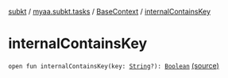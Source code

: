 [subkt](../../index.md) / [myaa.subkt.tasks](../index.md) / [BaseContext](index.md) / [internalContainsKey](./internal-contains-key.md)

# internalContainsKey

`open fun internalContainsKey(key: `[`String`](https://kotlinlang.org/api/latest/jvm/stdlib/kotlin/-string/index.html)`?): `[`Boolean`](https://kotlinlang.org/api/latest/jvm/stdlib/kotlin/-boolean/index.html) [(source)](https://github.com/Myaamori/SubKt/blob/0.1.12/src/main/kotlin/myaa/subkt/tasks/plugin.kt#L115)